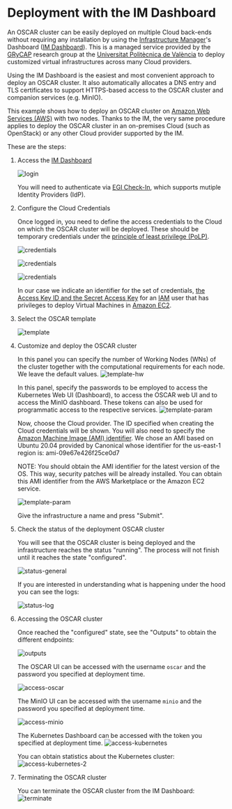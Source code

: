 # Deployment with the IM Dashboard

An OSCAR cluster can be easily deployed on multiple Cloud back-ends without
requiring any installation by using the
[Infrastructure Manager](https://www.grycap.upv.es/im)'s
Dashboard
([IM Dashboard](https://appsgrycap.i3m.upv.es:31443/im-dashboard/login)). This
is a managed service provided by the [GRyCAP](https://www.grycap.upv.es)
research group at the [Universitat Politècnica de València](https://www.upv.es)
to deploy customized virtual infrastructures across many Cloud providers.

Using the IM Dashboard is the easiest and most convenient approach to deploy
an OSCAR cluster. It also automatically allocates a DNS entry and TLS
certificates to support HTTPS-based access to the OSCAR cluster and companion
services (e.g. MinIO).

This example shows how to deploy an OSCAR cluster on
[Amazon Web Services (AWS)](https://aws.amazon.com) with two nodes. Thanks to
the IM, the very same procedure applies to deploy the OSCAR cluster in an
on-premises Cloud (such as OpenStack) or any other Cloud provider supported
by the IM.

These are the steps:

1. Access the [IM Dashboard](https://appsgrycap.i3m.upv.es:31443/im-dashboard/login)

    ![login](images/im-dashboard/im-dashboard-00.png)

    You will need to authenticate via
    [EGI Check-In](https://www.egi.eu/services/check-in/), which supports
    mutiple Identity Providers (IdP).

2. Configure the Cloud Credentials

    Once logged in, you need to define the access credentials to the Cloud on
    which the OSCAR cluster will be deployed. These should be temporary
    credentials under the
    [principle of least privilege (PoLP)](https://searchsecurity.techtarget.com/definition/principle-of-least-privilege-POLP).

    ![credentials](images/im-dashboard/im-dashboard-00-2.png)

    ![credentials](images/im-dashboard/im-dashboard-00-3.png)

    ![credentials](images/im-dashboard/im-dashboard-00-4.png)

    In our case we indicate an identifier for the set of credentials,
    [the Access Key ID and the Secret Access Key](https://docs.aws.amazon.com/general/latest/gr/aws-sec-cred-types.html)
    for an [IAM](https://aws.amazon.com/iam/) user that has privileges to
    deploy Virtual Machines in [Amazon EC2](https://aws.amazon.com/ec2).

3. Select the OSCAR template

    ![template](images/im-dashboard/im-dashboard-01.png)

4. Customize and deploy the OSCAR cluster

    In this panel you can specify the number of Working Nodes (WNs) of the
    cluster together with the computational requirements for each node. We
    leave the default values.
    ![template-hw](images/im-dashboard/im-dashboard-02.png)

    In this panel, specify the passwords to be employed to access the
    Kubernetes Web UI (Dashboard), to access the OSCAR web UI and to access
    the MinIO dashboard. These tokens can also be used for programmatic access
    to the respective services.
    ![template-param](images/im-dashboard/im-dashboard-03.png)

    Now, choose the Cloud provider. The ID specified when creating the Cloud
    credentials will be shown.
    You will also need to specify the
    [Amazon Machine Image (AMI) identifier](https://docs.aws.amazon.com/AWSEC2/latest/UserGuide/AMIs.html).
    We chose an AMI based on Ubuntu 20.04 provided by Canonical whose
    identifier for the us-east-1 region is: ami-09e67e426f25ce0d7

    NOTE: You should obtain the AMI identifier for the latest version of the
    OS. This way, security patches will be already installed. You can obtain
    this AMI identifier from the AWS Marketplace or the Amazon EC2 service.

    ![template-param](images/im-dashboard/im-dashboard-04.png)

    Give the infrastructure a name and press "Submit".

5. Check the status of the deployment OSCAR cluster

    You will see that the OSCAR cluster is being deployed and the
    infrastructure reaches the status "running". The process will not finish
    until it reaches the state "configured".

    ![status-general](images/im-dashboard/im-dashboard-05.png)

    If you are interested in understanding what is happening under the hood you can see the logs:

    ![status-log](images/im-dashboard/im-dashboard-06.png)

6. Accessing the OSCAR cluster

    Once reached the "configured" state, see the "Outputs" to obtain the different endpoints:

    ![outputs](images/im-dashboard/im-dashboard-07.png)

    The OSCAR UI can be accessed with the username ``oscar`` and the password
    you specified at deployment time.

    ![access-oscar](images/im-dashboard/im-dashboard-08.png)

    The MinIO UI can be accessed with the username ``minio`` and the password
    you specified at deployment time.

    ![access-minio](images/im-dashboard/im-dashboard-09.png)

    The Kubernetes Dashboard can be accessed with the token you specified at
    deployment time.
    ![access-kubernetes](images/im-dashboard/im-dashboard-10.png)

    You can obtain statistics about the Kubernetes cluster:
    ![access-kubernetes-2](images/im-dashboard/im-dashboard-11.png)

7. Terminating the OSCAR cluster

    You can terminate the OSCAR cluster from the IM Dashboard:
    ![terminate](images/im-dashboard/im-dashboard-12.png)
